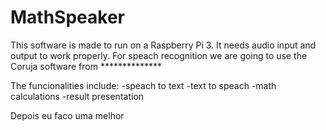 # MathSpeaker

This software is made to run on a Raspberry Pi 3. It needs audio input and output to work properly.
For speach recognition we are going to use the Coruja software from **************

The funcionalities include:
-speach to text
-text to speach
-math calculations
-result presentation

Depois eu faco uma melhor

